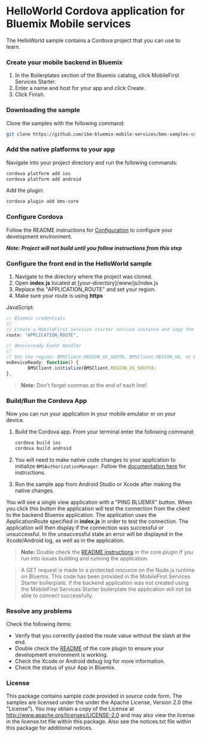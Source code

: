# HelloWorld Cordova application for Bluemix Mobile services

The HelloWorld sample contains a Cordova project that you can use to learn.

### Create your mobile backend in Bluemix

1. In the Boilerplates section of the Bluemix catalog, click MobileFirst Services Starter.
2. Enter a name and host for your app and click Create.
3. Click Finish.

### Downloading the sample

Clone the samples with the following command:

```Bash
git clone https://github.com/ibm-bluemix-mobile-services/bms-samples-cordova-helloworld
```

### Add the native platforms to your app

Navigate into your project directory and run the following commands:

```Bash
cordova platform add ios
cordova platform add android
```

Add the plugin:

```Bash
cordova plugin add bms-core
```

### Configure Cordova

Follow the README instructions for [Configuration](https://github.com/ibm-bluemix-mobile-services/bms-clientsdk-cordova-plugin-core) to configure your development environment.

***Note: Project will not build until you follow instructions from this step***

### Configure the front end in the HelloWorld sample

1. Navigate to the directory where the project was cloned.
2. Open <b>index.js</b> located at [your-directory]/www/js/index.js
3. Replace the "APPLICATION_ROUTE" and set your region.
4. Make sure your route is using **https**

JavaScript:

```Javascript
// Bluemix credentials
//
// Create a MobileFirst Services starter service instance and copy the route e.g. "myhostname.mybluemix.net"
route: "APPLICATION_ROUTE",
```

```Javascript
// deviceready Event Handler
//
// Set the region: BMSClient.REGION_US_SOUTH, BMSClient.REGION_UK, or BMSClient.REGION_SYDNEY
onDeviceReady: function() {
		BMSClient.initialize(BMSClient.REGION_US_SOUTH);
},
```
> **Note:** Don't forget commas at the end of each line!

### Build/Run the Cordova App

Now you can run your application in your mobile emulator or on your device.

1. Build the Cordova app. From your terminal enter the following command:

	```Bash
	cordova build ios
	cordova build android
	```

2. You will need to make native code changes to your application to initialize `BMSAuthorizationManager`. Follow the [documentation here](https://github.com/ibm-bluemix-mobile-services/bms-clientsdk-cordova-plugin-core#initializing-bmsauthorizationmanager) for instructions.

3. Run the sample app from Android Studio or Xcode after making the native changes.

You will see a single view application with a "PING BLUEMIX" button. When you click this button the application will test the connection from the client to the backend Bluemix application. The application uses the ApplicationRoute specified in **index.js** in order to test the connection. The application will then display if the connection was successful or unsuccessful. In the unsuccessful state an error will be displayed in the Xcode/Android log, as well as in the application.


> **Note:** Double check the [README instructions](https://github.com/ibm-bluemix-mobile-services/bms-clientsdk-cordova-plugin-core) in the core plugin if you run into issues building and running the application.

> A GET request is made to a protected resource on the Node.js runtime on Bluemix. This code has been provided in the MobileFirst Services Starter boilerplate. If the backend application was not created using the MobileFirst Services Starter boilerplate the application will not be able to connect successfully.

### Resolve any problems

Check the following items:

- Verify that you correctly pasted the route value without the slash at the end.
- Double check the [README](https://github.com/ibm-bluemix-mobile-services/bms-clientsdk-cordova-plugin-core) of the core plugin to ensure your development environment is working.
- Check the Xcode or Android debug log for more information.
- Check the status of your App in Bluemix.

### License

This package contains sample code provided in source code form. The samples are licensed under the under the Apache License, Version 2.0 (the "License"). You may obtain a copy of the License at http://www.apache.org/licenses/LICENSE-2.0 and may also view the license in the license.txt file within this package. Also see the notices.txt file within this package for additional notices.
